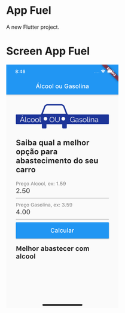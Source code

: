 # App Fuel

A new Flutter project.

# Screen App Fuel
<img width="300px" src="https://github.com/joaopaulolndev/app-fuel-flutter/blob/master/images/scree_app.png?raw=true" />

